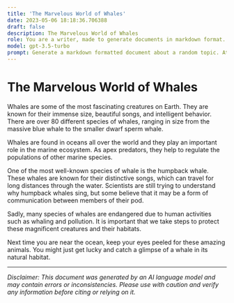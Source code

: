 ```yaml
---
title: 'The Marvelous World of Whales'
date: 2023-05-06 18:18:36.706388
draft: false
description: The Marvelous World of Whales
role: You are a writer, made to generate documents in markdown format. It is very important that all of the documents you generate are in valid markdown format.
model: gpt-3.5-turbo
prompt: Generate a markdown formatted document about a random topic. At the bottom, include a disclaimer explaining that the document was generated by you. The first line of the document should be the title. Make sure that the entire document is in proper markdown format, using a mix of various tags to make the document visually appealing.
---
```


# The Marvelous World of Whales

Whales are some of the most fascinating creatures on Earth. They are known for their immense size, beautiful songs, and intelligent behavior. There are over 80 different species of whales, ranging in size from the massive blue whale to the smaller dwarf sperm whale. 

Whales are found in oceans all over the world and they play an important role in the marine ecosystem. As apex predators, they help to regulate the populations of other marine species. 

One of the most well-known species of whale is the humpback whale. These whales are known for their distinctive songs, which can travel for long distances through the water. Scientists are still trying to understand why humpback whales sing, but some believe that it may be a form of communication between members of their pod. 

Sadly, many species of whales are endangered due to human activities such as whaling and pollution. It is important that we take steps to protect these magnificent creatures and their habitats. 

Next time you are near the ocean, keep your eyes peeled for these amazing animals. You might just get lucky and catch a glimpse of a whale in its natural habitat.

---

*Disclaimer: This document was generated by an AI language model and may contain errors or inconsistencies. Please use with caution and verify any information before citing or relying on it.*
